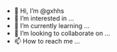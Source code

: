 - 👋 Hi, I’m @gxhhs
- 👀 I’m interested in ...
- 🌱 I’m currently learning ...
- 💞️ I’m looking to collaborate on ...
- 📫 How to reach me ...

<!---
gxhhs/gxhhs is a ✨ special ✨ repository because its `README.md` (this file) appears on your GitHub profile.
You can click the Preview link to take a look at your changes.
--->
